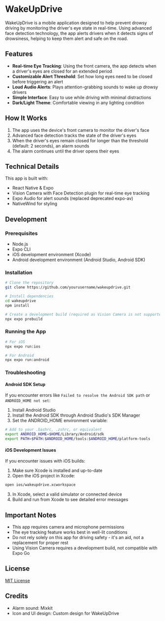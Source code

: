# WakeUpDrive

WakeUpDrive is a mobile application designed to help prevent drowsy driving by monitoring the driver's eye state in real-time. Using advanced face detection technology, the app alerts drivers when it detects signs of drowsiness, helping to keep them alert and safe on the road.

## Features

- **Real-time Eye Tracking**: Using the front camera, the app detects when a driver's eyes are closed for an extended period
- **Customizable Alert Threshold**: Set how long eyes need to be closed before triggering an alert
- **Loud Audio Alerts**: Plays attention-grabbing sounds to wake up drowsy drivers
- **Simple Interface**: Easy to use while driving with minimal distractions
- **Dark/Light Theme**: Comfortable viewing in any lighting condition

## How It Works

1. The app uses the device's front camera to monitor the driver's face
2. Advanced face detection tracks the state of the driver's eyes
3. When the driver's eyes remain closed for longer than the threshold (default: 2 seconds), an alarm sounds
4. The alarm continues until the driver opens their eyes

## Technical Details

This app is built with:
- React Native & Expo
- Vision Camera with Face Detection plugin for real-time eye tracking
- Expo Audio for alert sounds (replaced deprecated expo-av)
- NativeWind for styling

## Development

### Prerequisites
- Node.js
- Expo CLI
- iOS development environment (Xcode)
- Android development environment (Android Studio, Android SDK)

### Installation
```bash
# Clone the repository
git clone https://github.com/yourusername/wakeupdrive.git

# Install dependencies
cd wakeupdrive
npm install

# Create a development build (required as Vision Camera is not supported in Expo Go)
npx expo prebuild
```

### Running the App
```bash
# For iOS
npx expo run:ios

# For Android
npx expo run:android
```

### Troubleshooting

#### Android SDK Setup
If you encounter errors like `Failed to resolve the Android SDK path` or `ANDROID_HOME not set`:

1. Install Android Studio
2. Install the Android SDK through Android Studio's SDK Manager
3. Set the ANDROID_HOME environment variable:

```bash
# Add to your .bashrc, .zshrc, or equivalent
export ANDROID_HOME=$HOME/Library/Android/sdk
export PATH=$PATH:$ANDROID_HOME/tools:$ANDROID_HOME/platform-tools
```

#### iOS Development Issues
If you encounter issues with iOS builds:

1. Make sure Xcode is installed and up-to-date
2. Open the iOS project in Xcode:
```bash
open ios/wakeupdrive.xcworkspace
```
3. In Xcode, select a valid simulator or connected device
4. Build and run from Xcode to see detailed error messages

## Important Notes

- This app requires camera and microphone permissions
- The eye tracking feature works best in well-lit conditions
- Do not rely solely on this app for driving safety - it's an aid, not a replacement for proper rest
- Using Vision Camera requires a development build, not compatible with Expo Go

## License

[MIT License](LICENSE)

## Credits

- Alarm sound: Mixkit
- Icon and UI design: Custom design for WakeUpDrive
